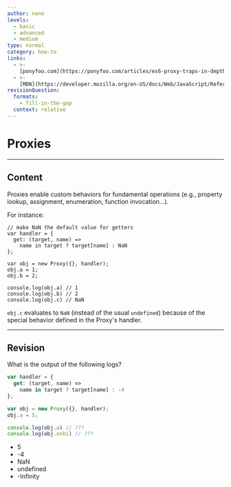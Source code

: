 ```yaml
---
author: nene
levels:
  - basic
  - advanced
  - medium
type: normal
category: how-to
links:
  - >-
    [ponyfoo.com](https://ponyfoo.com/articles/es6-proxy-traps-in-depth){website}
  - >-
    [MDN](https://developer.mozilla.org/en-US/docs/Web/JavaScript/Reference/Global_Objects/Proxy){website}
revisionQuestion:
  formats:
    - fill-in-the-gap
  context: relative
---
```


# Proxies


---

## Content

Proxies enable custom behaviors for fundamental operations (e.g., property lookup, assignment, enumeration, function invocation...).

For instance:

    // make NaN the default value for getters
    var handler = {
      get: (target, name) =>
        name in target ? target[name] : NaN
    };

    var obj = new Proxy({}, handler);
    obj.a = 1;
    obj.b = 2;

    console.log(obj.a) // 1
    console.log(obj.b) // 2
    console.log(obj.c) // NaN

`obj.c` evaluates to `NaN` (instead of the usual `undefined`) because of the special behavior defined in the Proxy's handler.


---

## Revision

What is the output of the following logs?

```javascript
var handler = {
  get: (target, name) =>
    name in target ? target[name] : -4
};

var obj = new Proxy({}, handler);
obj.a = 5;

console.log(obj.a) // ???
console.log(obj.enki) // ???
```

- 5
- -4
- NaN
- undefined
- -Infinity
